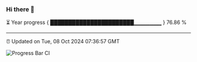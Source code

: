 ### Hi there 👋

⏳ Year progress { ███████████████████████▁▁▁▁▁▁▁ } 76.86 %

---

⏰ Updated on Tue, 08 Oct 2024 07:36:57 GMT

![Progress Bar CI](https://github.com/IshwaranRudhara/GIT-ACTION/workflows/Progress%20Bar%20CI/badge.svg)
